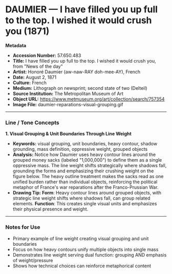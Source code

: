 # DAUMIER — I have filled you up full to the top. I wished it would crush you (1871)

**Metadata**  
- **Accession Number:** 57.650.483  
- **Title:** I have filled you up full to the top. I wished it would crush you, from "News of the day"  
- **Artist:** Honoré Daumier (aw-naw-RAY doh-mee-AY), French  
- **Date:** August 2, 1871  
- **Culture:** French  
- **Medium:** Lithograph on newsprint; second state of two (Delteil)  
- **Source Institution:** The Metropolitan Museum of Art  
- **Object URL:** https://www.metmuseum.org/art/collection/search/757354  
- **Image File:** daumier-reparations-visual-grouping.gif  

---

### Line / Tone Concepts
**1. Visual Grouping & Unit Boundaries Through Line Weight**  
- **Keywords:** visual grouping, unit boundaries, heavy contour, shadow grounding, mass definition, oppressive weight, grouped objects  
- **Analysis:** Notice how Daumier uses heavy contour lines around the grouped money sacks (labeled "1,000,000") to define them as a single oppressive mass. The line weight shifts strategically where shadows fall, grounding the forms and emphasizing their crushing weight on the figure below. The heavy outline treatment makes the sacks read as one unified burden rather than individual objects, reinforcing the political metaphor of France's war reparations after the Franco-Prussian War.  
- **Drawing Tip:** **Form**: Heavy contour lines around grouped objects, with strategic line weight shifts where shadows fall, can group related elements. **Function**: This creates single visual units and emphasizes their physical presence and weight.  

---

### Notes for Use
- Primary example of line weight creating visual grouping and unit boundaries
- Focus on how heavy contours unify multiple objects into single mass
- Demonstrates line weight serving dual function: grouping AND emphasis of weight/pressure
- Shows how technical choices can reinforce metaphorical content

